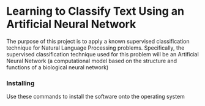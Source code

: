 # Learning to Classify Text Using an Artificial Neural Network

The purpose of this project is to apply a known supervised classification 
technique for Natural Language Processing problems. Specifically, 
the supervised classification technique used for this problem will be an
Artificial Neural Network (a computational model based on the structure and
functions of a biological neural network)

### Installing

Use these commands to install the software onto the operating system

```

```